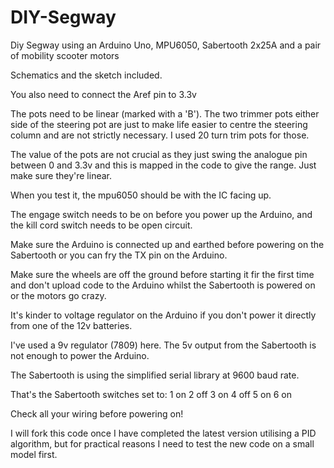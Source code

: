 # DIY-Segway
Diy Segway using an Arduino Uno, MPU6050, Sabertooth 2x25A and a pair of mobility scooter motors

Schematics and the sketch included. 

You also need to connect the Aref pin to 3.3v

The pots need to be linear (marked with a 'B'). The two trimmer pots either side of the steering pot are just to make life easier to centre the steering column and are not strictly necessary. I used 20 turn trim pots for those.

The value of the pots are not crucial as they just swing the analogue pin between 0 and 3.3v and this is mapped in the code to give the range. Just make sure they're linear. 

When you test it, the mpu6050 should be with the IC facing up. 

The engage switch needs to be on before you power up the Arduino, and the kill cord switch needs to be open circuit. 

Make sure the Arduino is connected up and earthed before powering on the Sabertooth or you can fry the TX pin on the Arduino. 

Make sure the wheels are off the ground before starting it fir the first time and don't upload code to the Arduino whilst the Sabertooth is powered on or the motors go crazy. 

It's kinder to voltage regulator on the Arduino if you don't power it directly from one of the 12v batteries. 

I've used a 9v regulator (7809) here. The 5v output from the Sabertooth is not enough to power the Arduino.

The Sabertooth is using the simplified serial library at 9600 baud rate.

That's the Sabertooth switches set to: 
1 on
2 off
3 on
4 off
5 on
6 on

Check all your wiring before powering on!

I will fork this code once I have completed the latest version utilising a PID algorithm, but for practical reasons I need to test the new code on a small model first.
